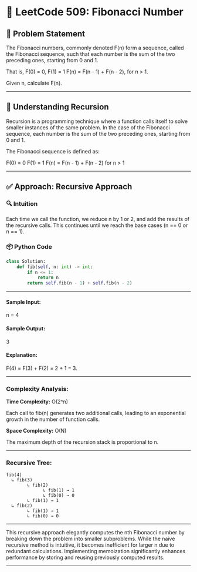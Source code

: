 # 🧩 LeetCode 509: Fibonacci Number

## 🧩 Problem Statement

The Fibonacci numbers, commonly denoted F(n) form a sequence, called the Fibonacci sequence, such that each number is the sum of the two preceding ones, starting from 0 and 1. 

That is,
F(0) = 0, F(1) = 1
F(n) = F(n - 1) + F(n - 2), for n > 1.

Given n, calculate F(n).

---

## 🧠 Understanding Recursion

Recursion is a programming technique where a function calls itself to solve smaller instances of the same problem. In the case of the Fibonacci sequence, each number is the sum of the two preceding ones, starting from 0 and 1.

The Fibonacci sequence is defined as:

F(0) = 0
F(1) = 1
F(n) = F(n - 1) + F(n - 2) for n > 1

---

## ✅ Approach: Recursive Approach

### 🔍 Intuition

Each time we call the function, we reduce n by 1 or 2, and add the results of the recursive calls. This continues until we reach the base cases (n == 0 or n == 1).

### 📦 Python Code

```python
class Solution:
    def fib(self, n: int) -> int:
        if n <= 1:
            return n
        return self.fib(n - 1) + self.fib(n - 2)

```
---

#### Sample Input:
n = 4

#### Sample Output:
3

#### Explanation: 

F(4) = F(3) + F(2) = 2 + 1 = 3.

---

### Complexity Analysis:
**Time Complexity:** O(2^n)

Each call to fib(n) generates two additional calls, leading to an exponential growth in the number of function calls.

**Space Complexity:** O(N)

The maximum depth of the recursion stack is proportional to n.

---

### Recursive Tree:
```
fib(4)
  ↳ fib(3)
        ↳ fib(2)
              ↳ fib(1) → 1
              ↳ fib(0) → 0
        ↳ fib(1) → 1
  ↳ fib(2)
        ↳ fib(1) → 1
        ↳ fib(0) → 0

```
---

This recursive approach elegantly computes the nth Fibonacci number by breaking down the problem into smaller subproblems. While the naive recursive method is intuitive, it becomes inefficient for larger n due to redundant calculations. Implementing memoization significantly enhances performance by storing and reusing previously computed results.

---

